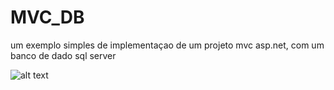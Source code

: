 # MVC_DB

um exemplo simples de implementaçao de um projeto mvc asp.net, com um banco de dado sql server

![alt text](9a3b71c3-3b55-4b3f-bc4e-a19cae842630)
